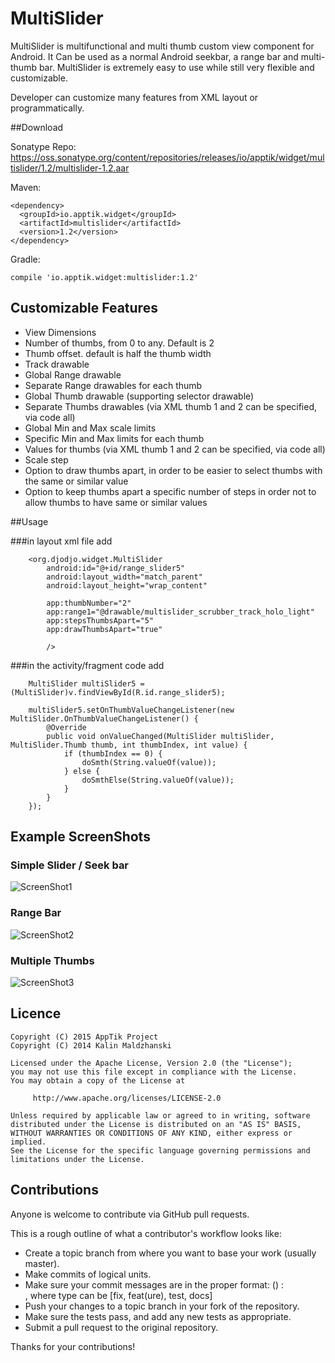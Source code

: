 # MultiSlider


MultiSlider is multifunctional and multi thumb custom view component for Android.
It Can be used as a normal Android seekbar, a range bar and multi-thumb bar.
MultiSlider is extremely easy to use while still very flexible and customizable.

Developer can customize many features from XML layout or programmatically.

##Download

Sonatype Repo: <https://oss.sonatype.org/content/repositories/releases/io/apptik/widget/multislider/1.2/multislider-1.2.aar>

Maven:

    <dependency>
      <groupId>io.apptik.widget</groupId>
      <artifactId>multislider</artifactId>
      <version>1.2</version>
    </dependency>

Gradle:

    compile 'io.apptik.widget:multislider:1.2'



## Customizable Features


* View Dimensions
* Number of thumbs, from 0 to any. Default is 2
* Thumb offset. default is half the thumb width
* Track drawable
* Global Range drawable
* Separate Range drawables for each thumb
* Global Thumb drawable (supporting selector drawable)
* Separate Thumbs drawables (via XML thumb 1 and 2 can be specified, via code all)
* Global Min and Max scale limits
* Specific Min and Max limits for each thumb
* Values for thumbs (via XML thumb 1 and 2 can be specified, via code all)
* Scale step
* Option to draw thumbs apart, in order to be easier to select thumbs with the same or similar value
* Option to keep thumbs apart a specific number of steps in order not to allow thumbs to have same or similar values


##Usage

###in layout xml file add

        <org.djodjo.widget.MultiSlider
            android:id="@+id/range_slider5"
            android:layout_width="match_parent"
            android:layout_height="wrap_content"

            app:thumbNumber="2"
            app:range1="@drawable/multislider_scrubber_track_holo_light"
            app:stepsThumbsApart="5"
            app:drawThumbsApart="true"

            />

###in the activity/fragment code add

        MultiSlider multiSlider5 = (MultiSlider)v.findViewById(R.id.range_slider5);

        multiSlider5.setOnThumbValueChangeListener(new MultiSlider.OnThumbValueChangeListener() {
            @Override
            public void onValueChanged(MultiSlider multiSlider, MultiSlider.Thumb thumb, int thumbIndex, int value) {
                if (thumbIndex == 0) {
                    doSmth(String.valueOf(value));
                } else {
                    doSmthElse(String.valueOf(value));
                }
            }
        });



## Example ScreenShots


### Simple Slider / Seek bar

![ScreenShot1](https://raw.githubusercontent.com/djodjoni/MultiSlider/master/scrshot1.png)

### Range Bar

![ScreenShot2](https://raw.githubusercontent.com/djodjoni/MultiSlider/master/scrshot2.png)

### Multiple Thumbs

![ScreenShot3](https://raw.githubusercontent.com/djodjoni/MultiSlider/master/scrshot3.png)


## Licence

    Copyright (C) 2015 AppTik Project
    Copyright (C) 2014 Kalin Maldzhanski

    Licensed under the Apache License, Version 2.0 (the "License");
    you may not use this file except in compliance with the License.
    You may obtain a copy of the License at

         http://www.apache.org/licenses/LICENSE-2.0

    Unless required by applicable law or agreed to in writing, software
    distributed under the License is distributed on an "AS IS" BASIS,
    WITHOUT WARRANTIES OR CONDITIONS OF ANY KIND, either express or implied.
    See the License for the specific language governing permissions and
    limitations under the License.


## Contributions

Anyone is welcome to contribute via GitHub pull requests.

This is a rough outline of what a contributor's workflow looks like:

*    Create a topic branch from where you want to base your work (usually master).
*    Make commits of logical units.
*    Make sure your commit messages are in the proper format:  <type> (<scope>) : <summary>, where type can be [fix, feat(ure), test, docs]
*    Push your changes to a topic branch in your fork of the repository.
*    Make sure the tests pass, and add any new tests as appropriate.
*    Submit a pull request to the original repository.

Thanks for your contributions!
